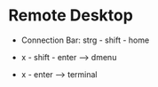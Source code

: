 # Remote Desktop
- Connection Bar: strg - shift - home

- x - shift - enter --> dmenu
- x - enter --> terminal

